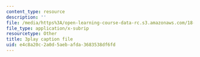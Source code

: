 ```yaml
---
content_type: resource
description: ''
file: /media/https%3A/open-learning-course-data-rc.s3.amazonaws.com/18-01sc-single-variable-calculus-fall-2010/e4c8a20c2a0d5aebafda3683538df6fd_19x213y_uk4.vtt
file_type: application/x-subrip
resourcetype: Other
title: 3play caption file
uid: e4c8a20c-2a0d-5aeb-afda-3683538df6fd
---
```

